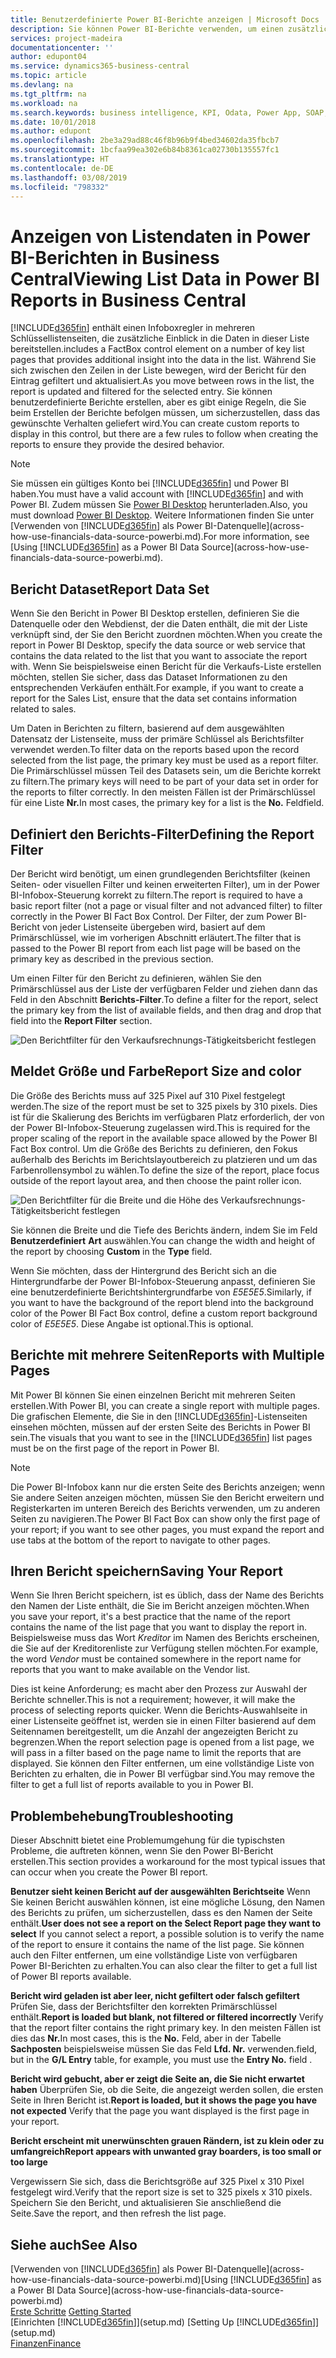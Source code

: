 ```yaml
---
title: Benutzerdefinierte Power BI-Berichte anzeigen | Microsoft Docs
description: Sie können Power BI-Berichte verwenden, um einen zusätzlichen Einblick in Daten in Listen zu gewinnen.
services: project-madeira
documentationcenter: ''
author: edupont04
ms.service: dynamics365-business-central
ms.topic: article
ms.devlang: na
ms.tgt_pltfrm: na
ms.workload: na
ms.search.keywords: business intelligence, KPI, Odata, Power App, SOAP, analysis
ms.date: 10/01/2018
ms.author: edupont
ms.openlocfilehash: 2be3a29ad88c46f8b96b9f4bed34602da35fbcb7
ms.sourcegitcommit: 1bcfaa99ea302e6b84b8361ca02730b135557fc1
ms.translationtype: HT
ms.contentlocale: de-DE
ms.lasthandoff: 03/08/2019
ms.locfileid: "798332"
---
```

# <a name="viewing-list-data-in-power-bi-reports-in-business-central"></a><span data-ttu-id="9efe6-103">Anzeigen von Listendaten in Power BI-Berichten in Business Central</span><span class="sxs-lookup"><span data-stu-id="9efe6-103">Viewing List Data in Power BI Reports in Business Central</span></span> 
[!INCLUDE[d365fin](includes/d365fin_md.md)] <span data-ttu-id="9efe6-104">enthält einen Infoboxregler in mehreren Schlüssellistenseiten, die zusätzliche Einblick in die Daten in dieser Liste bereitstellen.</span><span class="sxs-lookup"><span data-stu-id="9efe6-104">includes a FactBox control element on a number of key list pages that provides additional insight into the data in the list.</span></span> <span data-ttu-id="9efe6-105">Während Sie sich zwischen den Zeilen in der Liste bewegen, wird der Bericht für den Eintrag gefiltert und aktualisiert.</span><span class="sxs-lookup"><span data-stu-id="9efe6-105">As you move between rows in the list, the report is updated and filtered for the selected entry.</span></span> <span data-ttu-id="9efe6-106">Sie können benutzerdefinierte Berichte erstellen, aber es gibt einige Regeln, die Sie beim Erstellen der Berichte befolgen müssen, um sicherzustellen, dass das gewünschte Verhalten geliefert wird.</span><span class="sxs-lookup"><span data-stu-id="9efe6-106">You can create custom reports to display in this control, but there are a few rules to follow when creating the reports to ensure they provide the desired behavior.</span></span>  

> [!NOTE]  
>   <span data-ttu-id="9efe6-107">Sie müssen ein gültiges Konto bei [!INCLUDE[d365fin](includes/d365fin_md.md)] und Power BI haben.</span><span class="sxs-lookup"><span data-stu-id="9efe6-107">You must have a valid account with [!INCLUDE[d365fin](includes/d365fin_md.md)] and with Power BI.</span></span> <span data-ttu-id="9efe6-108">Zudem müssen Sie [Power BI Desktop](https://powerbi.microsoft.com/en-us/desktop/) herunterladen.</span><span class="sxs-lookup"><span data-stu-id="9efe6-108">Also, you must download [Power BI Desktop](https://powerbi.microsoft.com/en-us/desktop/).</span></span> <span data-ttu-id="9efe6-109">Weitere Informationen finden Sie unter [Verwenden von [!INCLUDE[d365fin](includes/d365fin_md.md)] als Power BI-Datenquelle](across-how-use-financials-data-source-powerbi.md).</span><span class="sxs-lookup"><span data-stu-id="9efe6-109">For more information, see [Using [!INCLUDE[d365fin](includes/d365fin_md.md)] as a Power BI Data Source](across-how-use-financials-data-source-powerbi.md).</span></span>  

## <a name="report-data-set"></a><span data-ttu-id="9efe6-110">Bericht Dataset</span><span class="sxs-lookup"><span data-stu-id="9efe6-110">Report Data Set</span></span>
<span data-ttu-id="9efe6-111">Wenn Sie den Bericht in Power BI Desktop erstellen, definieren Sie die Datenquelle oder den Webdienst, der die Daten enthält, die mit der Liste verknüpft sind, der Sie den Bericht zuordnen möchten.</span><span class="sxs-lookup"><span data-stu-id="9efe6-111">When you create the report in Power BI Desktop, specify the data source or web service that contains the data related to the list that you want to associate the report with.</span></span> <span data-ttu-id="9efe6-112">Wenn Sie beispielsweise einen Bericht für die Verkaufs-Liste erstellen möchten, stellen Sie sicher, dass das Dataset Informationen zu den entsprechenden Verkäufen enthält.</span><span class="sxs-lookup"><span data-stu-id="9efe6-112">For example, if you want to create a report for the Sales List, ensure that the data set contains information related to sales.</span></span>  

<span data-ttu-id="9efe6-113">Um Daten in Berichten zu filtern, basierend auf dem ausgewählten Datensatz der Listenseite, muss der primäre Schlüssel als Berichtsfilter verwendet werden.</span><span class="sxs-lookup"><span data-stu-id="9efe6-113">To filter data on the reports based upon the record selected from the list page, the primary key must be used as a report filter.</span></span> <span data-ttu-id="9efe6-114">Die Primärschlüssel müssen Teil des Datasets sein, um die Berichte korrekt zu filtern.</span><span class="sxs-lookup"><span data-stu-id="9efe6-114">The primary keys will need to be part of your data set in order for the reports to filter correctly.</span></span> <span data-ttu-id="9efe6-115">In den meisten Fällen ist der Primärschlüssel für eine Liste **Nr.**</span><span class="sxs-lookup"><span data-stu-id="9efe6-115">In most cases, the primary key for a list is the **No.**</span></span> <span data-ttu-id="9efe6-116">Feld</span><span class="sxs-lookup"><span data-stu-id="9efe6-116">field.</span></span>  

## <a name="defining-the-report-filter"></a><span data-ttu-id="9efe6-117">Definiert den Berichts-Filter</span><span class="sxs-lookup"><span data-stu-id="9efe6-117">Defining the Report Filter</span></span>
<span data-ttu-id="9efe6-118">Der Bericht wird benötigt, um einen grundlegenden Berichtsfilter (keinen Seiten- oder visuellen Filter und keinen erweiterten Filter), um in der Power BI-Infobox-Steuerung korrekt zu filtern.</span><span class="sxs-lookup"><span data-stu-id="9efe6-118">The report is required to have a basic report filter (not a page or visual filter and not advanced filter) to filter correctly in the Power BI Fact Box Control.</span></span> <span data-ttu-id="9efe6-119">Der Filter, der zum Power BI-Bericht von jeder Listenseite übergeben wird, basiert auf dem Primärschlüssel, wie im vorherigen Abschnitt erläutert.</span><span class="sxs-lookup"><span data-stu-id="9efe6-119">The filter that is passed to the Power BI report from each list page will be based on the primary key as described in the previous section.</span></span>  

<span data-ttu-id="9efe6-120">Um einen Filter für den Bericht zu definieren, wählen Sie den Primärschlüssel aus der Liste der verfügbaren Felder und ziehen dann das Feld in den Abschnitt **Berichts-Filter**.</span><span class="sxs-lookup"><span data-stu-id="9efe6-120">To define a filter for the report, select the primary key from the list of available fields, and then drag and drop that field into the **Report Filter** section.</span></span>  

![Den Berichtfilter für den Verkaufsrechnungs-Tätigkeitsbericht festlegen](./media/across-how-use-powerbi-reports-factbox/financials-powerbi-report-filter.png)

## <a name="report-size-and-color"></a><span data-ttu-id="9efe6-122">Meldet Größe und Farbe</span><span class="sxs-lookup"><span data-stu-id="9efe6-122">Report Size and color</span></span>
<span data-ttu-id="9efe6-123">Die Größe des Berichts muss auf 325 Pixel auf 310 Pixel festgelegt werden.</span><span class="sxs-lookup"><span data-stu-id="9efe6-123">The size of the report must be set to 325 pixels by 310 pixels.</span></span> <span data-ttu-id="9efe6-124">Dies ist für die Skalierung des Berichts im verfügbaren Platz erforderlich, der von der Power BI-Infobox-Steuerung zugelassen wird.</span><span class="sxs-lookup"><span data-stu-id="9efe6-124">This is required for the proper scaling of the report in the available space allowed by the Power BI Fact Box control.</span></span> <span data-ttu-id="9efe6-125">Um die Größe des Berichts zu definieren, den Fokus außerhalb des Berichts im Berichtslayoutbereich zu platzieren und um das Farbenrollensymbol zu wählen.</span><span class="sxs-lookup"><span data-stu-id="9efe6-125">To define the size of the report, place focus outside of the report layout area, and then choose the paint roller icon.</span></span>

![Den Berichtfilter für die Breite und die Höhe des Verkaufsrechnungs-Tätigkeitsbericht festlegen](./media/across-how-use-powerbi-reports-factbox/financials-powerbi-report-sizing.png)

<span data-ttu-id="9efe6-127">Sie können die Breite und die Tiefe des Berichts ändern, indem Sie im Feld **Benutzerdefiniert** **Art** auswählen.</span><span class="sxs-lookup"><span data-stu-id="9efe6-127">You can change the width and height of the report by choosing **Custom** in the **Type** field.</span></span>

<span data-ttu-id="9efe6-128">Wenn Sie möchten, dass der Hintergrund des Bericht sich an die Hintergrundfarbe der Power BI-Infobox-Steuerung anpasst, definieren Sie eine benutzerdefinierte Berichtshintergrundfarbe von *E5E5E5*.</span><span class="sxs-lookup"><span data-stu-id="9efe6-128">Similarly, if you want to have the background of the report blend into the background color of the Power BI Fact Box control, define a custom report background color of *E5E5E5*.</span></span> <span data-ttu-id="9efe6-129">Diese Angabe ist optional.</span><span class="sxs-lookup"><span data-stu-id="9efe6-129">This is optional.</span></span>  

## <a name="reports-with-multiple-pages"></a><span data-ttu-id="9efe6-130">Berichte mit mehrere Seiten</span><span class="sxs-lookup"><span data-stu-id="9efe6-130">Reports with Multiple Pages</span></span>
<span data-ttu-id="9efe6-131">Mit Power BI können Sie einen einzelnen Bericht mit mehreren Seiten erstellen.</span><span class="sxs-lookup"><span data-stu-id="9efe6-131">With Power BI, you can create a single report with multiple pages.</span></span> <span data-ttu-id="9efe6-132">Die grafischen Elemente, die Sie in den [!INCLUDE[d365fin](includes/d365fin_md.md)]-Listenseiten einsehen möchten, müssen auf der ersten Seite des Berichts in Power BI sein.</span><span class="sxs-lookup"><span data-stu-id="9efe6-132">The visuals that you want to see in the [!INCLUDE[d365fin](includes/d365fin_md.md)] list pages must be on the first page of the report in Power BI.</span></span>  

> [!NOTE]  
>  <span data-ttu-id="9efe6-133">Die Power BI-Infobox kann nur die ersten Seite des Berichts anzeigen; wenn Sie andere Seiten anzeigen möchten, müssen Sie den Bericht erweitern und Registerkarten im unteren Bereich des Berichts verwenden, um zu anderen Seiten zu navigieren.</span><span class="sxs-lookup"><span data-stu-id="9efe6-133">The Power BI Fact Box can show only the first page of your report; if you want to see other pages, you must expand the report and use tabs at the bottom of the report to navigate to other pages.</span></span>  

## <a name="saving-your-report"></a><span data-ttu-id="9efe6-134">Ihren Bericht speichern</span><span class="sxs-lookup"><span data-stu-id="9efe6-134">Saving Your Report</span></span>

<span data-ttu-id="9efe6-135">Wenn Sie Ihren Bericht speichern, ist es üblich, dass der Name des Berichts den Namen der Liste enthält, die Sie im Bericht anzeigen möchten.</span><span class="sxs-lookup"><span data-stu-id="9efe6-135">When you save your report, it's a best practice that the name of the report contains the name of the list page that you want to display the report in.</span></span> <span data-ttu-id="9efe6-136">Beispielsweise muss das Wort *Kreditor* im Namen des Berichts erscheinen, die Sie auf der Kreditorenliste zur Verfügung stellen möchten.</span><span class="sxs-lookup"><span data-stu-id="9efe6-136">For example, the word *Vendor* must be contained somewhere in the report name for reports that you want to make available on the Vendor list.</span></span>  

<span data-ttu-id="9efe6-137">Dies ist keine Anforderung; es macht aber den Prozess zur Auswahl der Berichte schneller.</span><span class="sxs-lookup"><span data-stu-id="9efe6-137">This is not a requirement; however, it will make the process of selecting reports quicker.</span></span> <span data-ttu-id="9efe6-138">Wenn die Berichts-Auswahlseite in einer Listenseite geöffnet ist, werden sie in einen Filter basierend auf dem Seitennamen bereitgestellt, um die Anzahl der angezeigten Bericht zu begrenzen.</span><span class="sxs-lookup"><span data-stu-id="9efe6-138">When the report selection page is opened from a list page, we will pass in a filter based on the page name to limit the reports that are displayed.</span></span>  <span data-ttu-id="9efe6-139">Sie können den Filter entfernen, um eine vollständige Liste von Berichten zu erhalten, die in Power BI verfügbar sind.</span><span class="sxs-lookup"><span data-stu-id="9efe6-139">You may remove the filter to get a full list of reports available to you in Power BI.</span></span>  

## <a name="troubleshooting"></a><span data-ttu-id="9efe6-140">Problembehebung</span><span class="sxs-lookup"><span data-stu-id="9efe6-140">Troubleshooting</span></span>
<span data-ttu-id="9efe6-141">Dieser Abschnitt bietet eine Problemumgehung für die typischsten Probleme, die auftreten können, wenn Sie den Power BI-Bericht erstellen.</span><span class="sxs-lookup"><span data-stu-id="9efe6-141">This section provides a workaround for the most typical issues that can occur when you create the Power BI report.</span></span>  

<span data-ttu-id="9efe6-142">**Benutzer sieht keinen Bericht auf der ausgewählten Berichtseite** Wenn Sie keinen Bericht auswählen können, ist eine mögliche Lösung, den Namen des Berichts zu prüfen, um sicherzustellen, dass es den Namen der Seite enthält.</span><span class="sxs-lookup"><span data-stu-id="9efe6-142">**User does not see a report on the Select Report page they want to select** If you cannot select a report, a possible solution is to verify the name of the report to ensure it contains the name of the list page.</span></span> <span data-ttu-id="9efe6-143">Sie können auch den Filter entfernen, um eine vollständige Liste von verfügbaren Power BI-Berichten zu erhalten.</span><span class="sxs-lookup"><span data-stu-id="9efe6-143">You can also clear the filter to get a full list of Power BI reports available.</span></span>  

<span data-ttu-id="9efe6-144">**Bericht wird geladen ist aber leer, nicht gefiltert oder falsch gefiltert** Prüfen Sie, dass der Berichtsfilter den korrekten Primärschlüssel enthält.</span><span class="sxs-lookup"><span data-stu-id="9efe6-144">**Report is loaded but blank, not filtered or filtered incorrectly** Verify that the report filter contains the right primary key.</span></span> <span data-ttu-id="9efe6-145">In den meisten Fällen ist dies das **Nr.**</span><span class="sxs-lookup"><span data-stu-id="9efe6-145">In most cases, this is the **No.**</span></span> <span data-ttu-id="9efe6-146">Feld, aber in der Tabelle **Sachposten** beispielsweise müssen Sie das Feld **Lfd. Nr.** verwenden.</span><span class="sxs-lookup"><span data-stu-id="9efe6-146">field, but in the **G/L Entry** table, for example, you must use the **Entry No.** field  .</span></span>

<span data-ttu-id="9efe6-147">**Bericht wird gebucht, aber er zeigt die Seite an, die Sie nicht erwartet haben** Überprüfen Sie, ob die Seite, die angezeigt werden sollen, die ersten Seite in Ihren Bericht ist.</span><span class="sxs-lookup"><span data-stu-id="9efe6-147">**Report is loaded, but it shows the page you have not expected** Verify that the page you want displayed is the first page in your report.</span></span>  

<span data-ttu-id="9efe6-148">**Bericht erscheint mit unerwünschten grauen Rändern, ist zu klein oder zu umfangreich**</span><span class="sxs-lookup"><span data-stu-id="9efe6-148">**Report appears with unwanted gray boarders, is too small or too large**</span></span>

<span data-ttu-id="9efe6-149">Vergewissern Sie sich, dass die Berichtsgröße auf 325 Pixel x 310 Pixel festgelegt wird.</span><span class="sxs-lookup"><span data-stu-id="9efe6-149">Verify that the report size is set to 325 pixels x 310 pixels.</span></span> <span data-ttu-id="9efe6-150">Speichern Sie den Bericht, und aktualisieren Sie anschließend die Seite.</span><span class="sxs-lookup"><span data-stu-id="9efe6-150">Save the report, and then refresh the list page.</span></span>  

## <a name="see-also"></a><span data-ttu-id="9efe6-151">Siehe auch</span><span class="sxs-lookup"><span data-stu-id="9efe6-151">See Also</span></span>
<span data-ttu-id="9efe6-152">[Verwenden von [!INCLUDE[d365fin](includes/d365fin_md.md)] als Power BI-Datenquelle](across-how-use-financials-data-source-powerbi.md)</span><span class="sxs-lookup"><span data-stu-id="9efe6-152">[Using [!INCLUDE[d365fin](includes/d365fin_md.md)] as a Power BI Data Source](across-how-use-financials-data-source-powerbi.md)</span></span>  
<span data-ttu-id="9efe6-153">[Erste Schritte](product-get-started.md)  </span><span class="sxs-lookup"><span data-stu-id="9efe6-153">[Getting Started](product-get-started.md)  </span></span>  
<span data-ttu-id="9efe6-154">[Einrichten [!INCLUDE[d365fin](includes/d365fin_md.md)]](setup.md)  </span><span class="sxs-lookup"><span data-stu-id="9efe6-154">[Setting Up [!INCLUDE[d365fin](includes/d365fin_md.md)]](setup.md)  </span></span>  
[<span data-ttu-id="9efe6-155">Finanzen</span><span class="sxs-lookup"><span data-stu-id="9efe6-155">Finance</span></span>](finance.md)  
